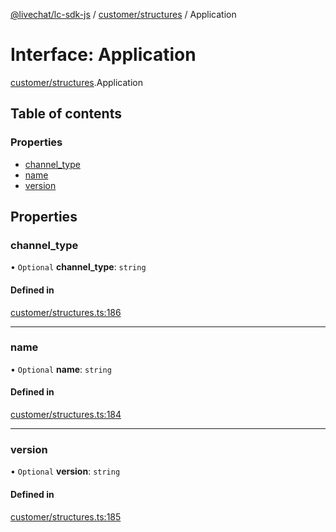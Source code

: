 [@livechat/lc-sdk-js](../README.md) / [customer/structures](../modules/customer_structures.md) / Application

# Interface: Application

[customer/structures](../modules/customer_structures.md).Application

## Table of contents

### Properties

- [channel\_type](customer_structures.Application.md#channel_type)
- [name](customer_structures.Application.md#name)
- [version](customer_structures.Application.md#version)

## Properties

### channel\_type

• `Optional` **channel\_type**: `string`

#### Defined in

[customer/structures.ts:186](https://github.com/livechat/lc-sdk-js/blob/11cc290/src/customer/structures.ts#L186)

___

### name

• `Optional` **name**: `string`

#### Defined in

[customer/structures.ts:184](https://github.com/livechat/lc-sdk-js/blob/11cc290/src/customer/structures.ts#L184)

___

### version

• `Optional` **version**: `string`

#### Defined in

[customer/structures.ts:185](https://github.com/livechat/lc-sdk-js/blob/11cc290/src/customer/structures.ts#L185)
